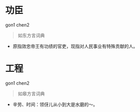 # 功臣
gon1 chen2
> 如东方言词典
- 原指效忠帝王有功绩的官吏，现指对人民事业有特殊贡献的人。

# 工程
gon1 chen2
> 如皋方言词典
- 辛劳、时间：领伢儿从小到大是水磨的～。
